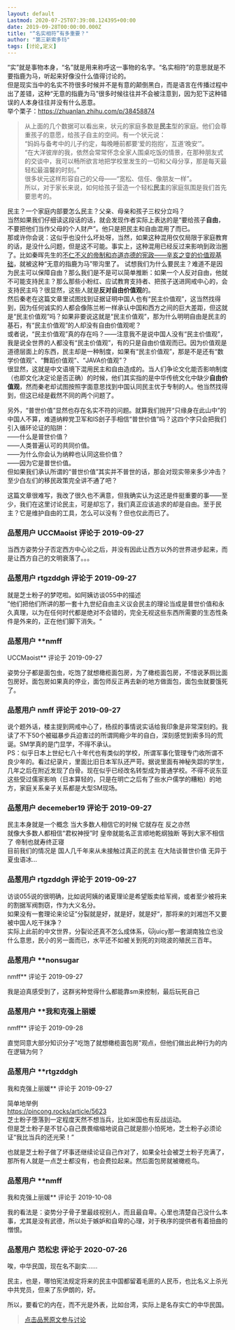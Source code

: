 ```yaml
---
layout: default
Lastmod: 2020-07-25T07:39:08.124395+00:00
date: 2019-09-28T00:00:00.000Z
title: "“名实相符”有多重要？"
author: "第三新索多玛"
tags: [讨论,定义]
---
```


“实”就是事物本身，“名”就是用来称呼这一事物的名字。“名实相符”的意思就是不要指鹿为马，听起来好像没什么值得讨论的。  
但是现实当中的名实不符很多时候并不是有意的颠倒黑白，而是语言在传播过程中出了差错，这种“无意的指鹿为马”很多时候往往并不会被注意到，因为犯下这种错误的人本身往往并没有什么恶意。  
举个栗子：https://zhuanlan.zhihu.com/p/38458874  

> 从上面的几个数据可以看出来，状元的家庭多数是**民主**型的家庭。他们会尊重孩子的意愿，给孩子自主的空间。有一个状元说：  
> “妈妈与备考中的儿子约定，每晚睡前都要‘爱的抱抱’，互道‘晚安’”。  
> “在大洋彼岸的我，依然会常常怀念全家人围桌吃饭的情景，在那种朋友式的交谈中，我可以畅所欲言地把学校里发生的一切和父母分享，那是每天最轻松最温馨的时刻。”  
> 很多状元这样形容自己的父母——“宽松、信任、像朋友一样”。  
> 所以，对于家长来说，如何给孩子营造一个轻松**民主**的家庭氛围是我们首先要思考的。

  
  
民主？一个家庭内部要怎么民主？父亲、母亲和孩子三权分立吗？  
当然如果我们仔细读这段话的话，就会发现作者实际上表达的是“要给孩子**自由**，不要把他们当作父母的个人财产”。他只是把民主和自由混用了而已。  
那或许你会说：这似乎也没什么坏处呀，当然，如果这种混用仅仅局限于家庭教育的话，是没什么问题，但是这不可能。事实上，这种混用已经反过来影响到政治圈了。比如秦晖先生的[不仁不义的帝制和亦道亦德的宪政——辛亥之变的价值观基础](https://pincong.rocks/article/5566 "https://pincong.rocks/article/5566")，就被这种“无意的指鹿为马”带沟里了。  
试想我们为什么要民主？难道不是因为民主可以保障自由？那么我们是不是可以简单推断：如果一个人反对自由，他就不可能支持民主？那么那些小粉红、应试教育支持者、把孩子送进网戒中心的，会支持民主吗？很显然，这些人就是**反对自由价值观**的。  
然后秦老在这篇文章里试图找到证据证明中国人也有“民主价值观”，这当然找得到，因为任何诚实的人都会像陈兰彬一样承认中国和西方之间的巨大差距，但这就是“民主价值观”吗？如果非要说这就是“民主价值观”，那为什么明明自由是民主的基石，有“民主价值观”的人却没有自由价值观呢？  
或者说，“民主价值观”真的存在吗？——注意我不是说中国人没有“民主价值观”，我是说全世界的人都没有“民主价值观”，有的只是自由价值观而已。因为价值观是道德层面上的东西，民主却是一种制度，如果有“民主价值观”，那是不是还有“数学价值观”、“舞蹈价值观”、“JAVA价值观”？  
很显然，这就是中文语境下混用民主和自由造成的。当人们争论文化能否影响制度（也即文化决定论是否正确）的时候，他们其实指的是中华传统文化中缺少**自由价值观**，然而秦老却试图按照字面意思找到中国认同民主优于专制的人。他当然找得到，但这已经是截然不同的两个问题了。  
  
另外，“普世价值”显然也存在名实不符的问题。就算我们抛开“只缘身在此山中”的中国人不算，难道纳粹党卫军和IS刽子手相信“普世价值”吗？这四个字只会把我们引入循环论证的陷阱：  
——什么是普世价值？  
——人类普遍认可的共同价值。  
——为什么你会认为纳粹也认同这些价值？  
——因为它是普世价值。  
但如果我们承认所谓的“普世价值”其实并不普世的话，那会对现实带来多少冲击？至少白左们的移民政策完全讲不通了吧？  
  
这篇文章很难写，我改了很久也不满意，但我确实认为这还是件挺重要的事——至少，我们在这里讨论民主，可是却忘了，我们真正应该追求的却是自由。至于民主？它是维护自由的工具，怎么可以没有？但也仅此而已了。

            
### 品葱用户 **UCCMaoist** 评论于 2019-09-27
        
当西方姿势分子否定西方中心论之后，并没有因此让西方以外的世界进步起来，而是让西方自己的文明衰落了。。。
        


            
### 品葱用户 **rtgzddgh** 评论于 2019-09-27
        
就是芝士粉子的梦呓啦。如阿姨访谈055中的描述  
”他们把他们所讲的那一套十九世纪自由主义议会民主的理论当成是普世价值和永久真理，以为在任何时代都是绝对不会错的，完全无视这些东西所需要的生态性条件是外来的，正在他们脚下消失。“
        


            
### 品葱用户 **nmff 
UCCMaoist** 评论于 2019-09-27
        
姿势分子都是面包虫，吃饱了就想橄榄面包房，为了橄榄面包房，不惜说茅厕比面包房好。面包房如果真的停业，面包师反正再去新的地方做面包，面包虫就要饿死了。
        


            
### 品葱用户 **nmff** 评论于 2019-09-27
        
说个题外话，楼主提到网戒中心了，杨叔的事情说实话给我印象是非常深刻的。我读了不下50个被磁暴步兵迫害过的所谓网瘾少年的自白，深刻感觉到索多玛的荒诞。SM学真的是门显学，不得不承认。  
PS：似乎日本上世纪七八十年代也有类似的学校，所谓军事化管理专门收所谓不良少年的。看过纪录片，里面比旧日本军队还严苛。据说里面有神秘失踪的学生，几年之后在附近发现了白骨。现在似乎已经改名转型成为普通学校。不得不说东亚这些受过儒家影响（日本算轻的，只是在明亡之后有了些水户儒学的糟粕）的地方，家庭关系亲子关系都是大型SM现场。
        


            
### 品葱用户 **decemeber19** 评论于 2019-09-27
        
民主本身就是一个概念 当大多数人相信它的时候 它就存在 反之亦然  
就像大多数人都相信“君权神授”时 皇帝就能名正言顺地乾纲独断 等到大家不相信了 帝制也就寿终正寝  
目前我们的情况是 国人几千年来从未接触过真正的民主 在大陆谈普世价值 无异于夏虫语冰...
        


            
### 品葱用户 **rtgzddgh** 评论于 2019-09-27
        
访谈055说的很明确，比如说阿姨的诸夏理论是希望贩卖给军阀，或者至少被将来的割据军阀剽窃，作为大义名分。  
如果没有一套理论来论证”分裂就是好，就是好，就是好“，那将来的刘湘岂不又要被中国人吃干抹净？  
实际上此前的中文世界，分裂论还真不怎么成体系，🐱juicy那一套湖南独立也没什么意思，民小的另一面而已，水平还不如被关到死的刘晓波的殖民三百年。
        


            
### 品葱用户 **nonsugar 
nmff** 评论于 2019-09-27
        
我是迫真感受到了，这群劣种觉得什么都能靠sm来控制，最后玩死自己
        


            
### 品葱用户 **我和克强上丽媛 
nmff** 评论于 2019-09-28
        
直觉同意大部分知识分子"吃饱了就想橄榄面包房"观点，但他们做出此种行为的内在逻辑为何？
        


            
### 品葱用户 **rtgzddgh

我和克强上丽媛** 评论于 2019-09-27
        
简单地举例  
https://pincong.rocks/article/5623  
芝士粉子堕落到一定程度天然不想当兵，比如米国也有反战运动。  
但是芝士粉子是不甘心自己畏畏缩缩地说自己就是胆小怕死地，芝士粉子必须论证“我比当兵的还光荣！”  
  
也就是芝士粉子做了坏事还继续论证自己作对了，如果全社会被芝士粉子充满了，那所有人就是一点芝士都没有，也会费拉起来。然后面包房就被橄榄鸟。
        


            
### 品葱用户 **nmff 
我和克强上丽媛** 评论于 2019-10-08
        
我的看法是：姿势分子骨子里最歧视别人，而且最自卑。心里也清楚自己没什么本事，尤其是没有武德，所以处于嫉妒和自卑的心理，对于秩序的提供者有着扭曲的憎恨。
        


            
### 品葱用户 **范松忠** 评论于 2020-07-26
        
唉，中华民国，现在名不副实……  
  
民主，也是，哪怕宪法规定将来的民主中国都留着毛匪的人民币，也比名义上杀光中共党员，但来了东伊朗的，好。  
  
所以，要看它的内在，而不光是外表，比如台湾，实际上是名存实亡的中华民国。
        






> [点击品葱原文参与讨论](https://pincong.rocks/article/5616)

